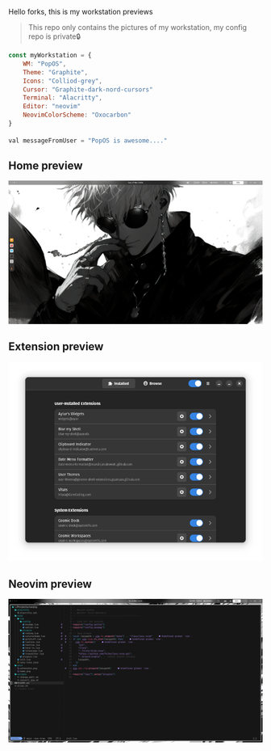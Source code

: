 
Hello forks, this is my workstation previews 
> This repo only contains the pictures of my workstation, my config repo is private🔒 

```javascript
const myWorkstation = {
    WM: "PopOS",
    Theme: "Graphite",
    Icons: "Colliod-grey",
    Cursor: "Graphite-dark-nord-cursors"
    Terminal: "Alacritty",
    Editor: "neovim"
    NeovimColorScheme: "Oxocarbon"
}

val messageFromUser = "PopOS is awesome...."
```

## Home preview
![home](./pics/home.png)

## Extension preview
![Extension](./pics/extension.png)

## Neovim preview
![Neovim](./pics/nvim.png)
